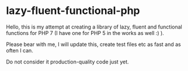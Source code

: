 # lazy-fluent-functional-php

Hello, this is my attempt at creating a library of lazy, fluent and functional functions for PHP 7 (I have one for PHP 5 in the works as well :) ). 

Please bear with me, I will update this, create test files etc as fast and as often I can.

Do not consider it production-quality code just yet. 
